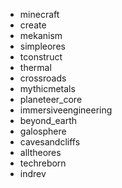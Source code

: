 - minecraft
- create
- mekanism
- simpleores
- tconstruct
- thermal
- crossroads
- mythicmetals
- planeteer_core
- immersiveengineering
- beyond_earth
- galosphere
- cavesandcliffs
- alltheores
- techreborn
- indrev